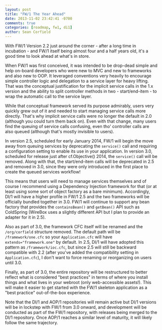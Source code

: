 ```yaml
---
layout: post
title: "FW/1 The Year Ahead"
date: 2013-11-02 23:42:41 -0700
comments: true
categories: [roadmap, fw1, di1]
author: Sean Corfield
---
```

With FW/1 Version 2.2 just around the corner - after a long time in incubation - and FW/1 itself being almost four and a half years old, it's a good time to look ahead at what's in store.<!-- more -->

When FW/1 was first conceived, it was intended to be drop-dead simple and help on-board developers who were new to MVC and new to frameworks and also new to OOP. It leveraged conventions very heavily to encourage simple controller logic and delegation to a service layer for heavy lifting. That was the conceptual justification for the implicit service calls in the 1.x version and the ability to split controller methods in two - start/end-item - to wrap the automatic call to the service layer.

While that conceptual framework served its purpose admirably, users very quickly grew out of it and needed to start managing service calls more directly. That's why implicit service calls were no longer the default in 2.0 (although you could turn them back on). Even with that change, many users find the queuing of service calls confusing, even tho' controller calls are also queued (although that's mostly invisible to users).

In version 2.5, scheduled for early January 2014, FW/1 will begin the move away from queuing services by deprecating the `service()` call and requiring a configuration setting to enable its use in your application. In version 3.0, scheduled for release just after cf.Objective() 2014, the `service()` call will be removed. Along with that, the start/end-item calls will be deprecated in 2.5 and removed in 3.0, since they were only introduced in the first place to create the queued services workflow!

This means that users will need to manage services themselves and of course I recommend using a Dependency Injection framework for that (or at least using some sort of object factory as a bare minimum). Accordingly, DI/1 will have a higher profile in FW/1 2.5 and the two frameworks will be officially bundled together in 3.0. FW/1 will continue to support any bean factory that provides the `containsBean()` and `getBean()` API such as ColdSpring (WireBox uses a slightly different API but I plan to provide an adapter for it in 2.5).

Also as part of 3.0, the framework CFC itself will be renamed and the `/org/corfield` structure removed. The default path will be `/framework/one.cfc` so your `Application.cfc` will have `extends="framework.one"` by default. In 2.5, DI/1 will have adopted this pattern as `/framework/ioc.cfc`, but since 2.5 will still be backward compatible with 2.2 (after you've added the compatibility setting in `Application.cfc`), I don't want to force renaming or reorganizing on users until 3.0.

Finally, as part of 3.0, the entire repository will be restructured to better reflect what is considered "best practices" in terms of where you install things and what lives in your webroot (only web-accessible assets!). This will make it easier to get started with the FW/1 skeleton application as a "best practice" out-of-the-box experience.

Note that the DI/1 and AOP/1 repositories will remain active but DI/1 versions will be in lockstep with FW/1 from 3.0 onward, and development will be conducted as part of the FW/1 repository, with releases being merged to the DI/1 repository. Once AOP/1 reaches a similar level of maturity, it will likely follow the same trajectory.
